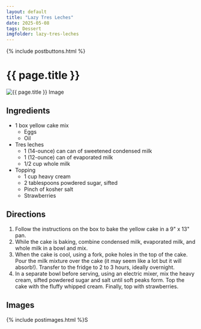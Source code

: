 ```yaml
---
layout: default
title: "Lazy Tres Leches"
date: 2025-05-08
tags: Dessert
imgfolder: lazy-tres-leches
---
```


{% include postbuttons.html %}
  
# {{ page.title }}  

<img class="recipe-img" src="{{ site.baseurl }}/assets/img/{{ page.imgfolder }}/1.jpg" alt="{{ page.title }} Image">

## Ingredients

- 1 box yellow cake mix
  - Eggs
  - Oil
- Tres leches
  - 1 (14-ounce) can can of sweetened condensed milk
  - 1 (12-ounce) can of evaporated milk
  - 1/2 cup whole milk
- Topping
  - 1 cup heavy cream
  - 2 tablespoons powdered sugar, sifted
  - Pinch of kosher salt
  - Strawberries
  
## Directions

1. Follow the instructions on the box to bake the yellow cake in a 9" x 13" pan.
2. While the cake is baking, combine condensed milk, evaporated milk, and whole milk in a bowl and mix.
3. When the cake is cool, using a fork, poke holes in the top of the cake. Pour the milk mixture over the cake (it may seem like a lot but it will absorb!). Transfer to the fridge to 2 to 3 hours, ideally overnight.
4. In a separate bowl before serving, using an electric mixer, mix the heavy cream, sifted powdered sugar and salt until soft peaks form. Top the cake with the fluffy whipped cream. Finally, top with strawberries.

## Images

{% include postimages.html %}S
